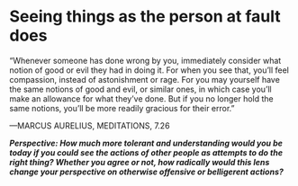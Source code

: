 # Seeing things as the person at fault does

“Whenever someone has done wrong by you, immediately consider what notion of good or evil they had in doing it. For when you see that, you’ll feel compassion, instead of astonishment or rage. For you may yourself have the same notions of good and evil, or similar ones, in which case you’ll make an allowance for what they’ve done. But if you no longer hold the same notions, you’ll be more readily gracious for their error.”

—MARCUS AURELIUS, MEDITATIONS, 7.26

***Perspective: How much more tolerant and understanding would you be today if you could see the actions of other people as attempts to do the right thing? Whether you agree or not, how radically would this lens change your perspective on otherwise offensive or belligerent actions?***